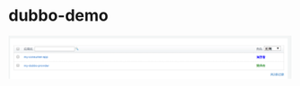 # dubbo-demo
![image](https://raw.githubusercontent.com/CaiPeichun/dubbo-demo/master/my-dubbo-api1/%E8%BF%90%E8%A1%8C.png)
